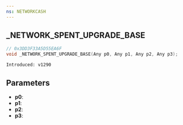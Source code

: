 ```yaml
---
ns: NETWORKCASH
---
```

## _NETWORK_SPENT_UPGRADE_BASE

```c
// 0x3DD3F33A5D55EA6F
void _NETWORK_SPENT_UPGRADE_BASE(Any p0, Any p1, Any p2, Any p3);
```

```
Introduced: v1290
```

## Parameters
* **p0**:
* **p1**:
* **p2**:
* **p3**:

